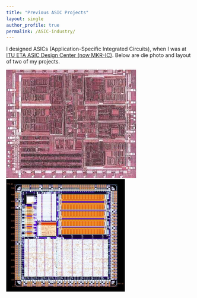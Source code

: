 ```yaml
---
title: "Previous ASIC Projects"
layout: single
author_profile: true
permalink: /ASIC-industry/
---
```


<!-- ![](/assets/images/manhattan_nyit_2014.jpg) -->

I designed ASICs (Application-Specific Integrated Circuits), when I was at [ITU ETA ASIC Design Center (now MKR-IC)](http://www.um-ic.com/). Below are die photo and layout of two of my projects.

![BBSI](/assets/images/bbsi.jpg)       ![DM](/assets/images/dm.jpg)

  
